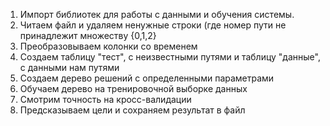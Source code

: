 1. Импорт библиотек для работы с данными и обучения системы.
2. Читаем файл и удаляем ненужные строки (где номер пути не принадлежит множеству {0,1,2}
3. Преобразовываем колонки со временем 
4. Создаем таблицу "тест", с неизвестными путями и таблицу "данные", с данными нам путями
5. Создаем дерево решений с определенными параметрами
6. Обучаем дерево на тренировочной выборке данных
7. Смотрим точность на кросс-валидации
8. Предсказываем цели и сохраняем результат в файл
